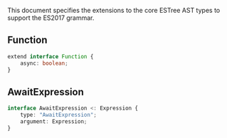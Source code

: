 This document specifies the extensions to the core ESTree AST types to support the ES2017 grammar.

## Function

```ts
extend interface Function {
    async: boolean;
}
```

## AwaitExpression

```ts
interface AwaitExpression <: Expression {
    type: "AwaitExpression";
    argument: Expression;
}
```
